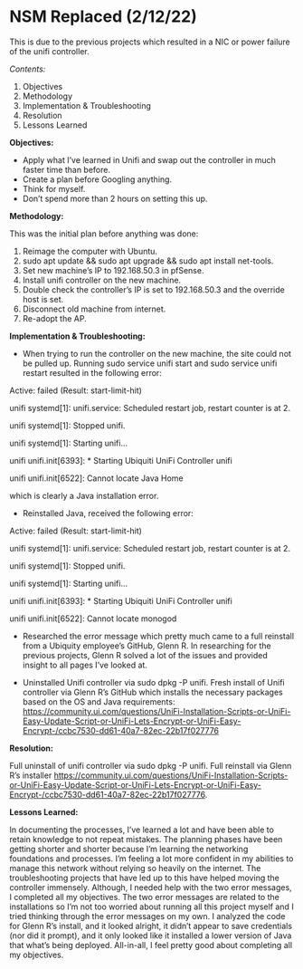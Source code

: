 # NSM Replaced (2/12/22)

This is due to the previous projects which resulted in a NIC or power failure of the unifi controller.

_Contents:_
1.	Objectives
2.	Methodology 
3.	Implementation & Troubleshooting
4.	Resolution
5.	Lessons Learned

**Objectives:**
-	Apply what I’ve learned in Unifi and swap out the controller in much faster time than before.
-	Create a plan before Googling anything.
-	Think for myself.
-	Don’t spend more than 2 hours on setting this up.

**Methodology:**

This was the initial plan before anything was done:
1.	Reimage the computer with Ubuntu. 
2.	sudo apt update && sudo apt upgrade && sudo apt install net-tools.
3.	Set new machine’s IP to 192.168.50.3 in pfSense.
4.	Install unifi controller on the new machine. 
5.	Double check the controller’s IP is set to 192.168.50.3 and the override host is set. 
6.	Disconnect old machine from internet. 
7.	Re-adopt the AP. 

**Implementation & Troubleshooting:**

- When trying to run the controller on the new machine, the site could not be pulled up. Running sudo service unifi start and sudo service unifi restart resulted in the following error: 

Active: failed (Result: start-limit-hit)

unifi systemd[1]: unifi.service: Scheduled restart job, restart counter is at 2.

unifi systemd[1]: Stopped unifi.

unifi systemd[1]: Starting unifi...

unifi unifi.init[6393]:  * Starting Ubiquiti UniFi Controller unifi

unifi unifi.init[6522]: Cannot locate Java Home

which is clearly a Java installation error. 

- Reinstalled Java, received the following error: 

Active: failed (Result: start-limit-hit)

unifi systemd[1]: unifi.service: Scheduled restart job, restart counter is at 2.

unifi systemd[1]: Stopped unifi.

unifi systemd[1]: Starting unifi...

unifi unifi.init[6393]:  * Starting Ubiquiti UniFi Controller unifi

unifi unifi.init[6522]: Cannot locate monogod

- Researched the error message which pretty much came to a full reinstall from a Ubiquity employee’s GitHub, Glenn R. In researching for the previous projects, Glenn R solved a lot of the issues and provided insight to all pages I’ve looked at. 

- Uninstalled Unifi controller via sudo dpkg -P unifi. Fresh install of Unifi controller via Glenn R’s GitHub which installs the necessary packages based on the OS and Java requirements: https://community.ui.com/questions/UniFi-Installation-Scripts-or-UniFi-Easy-Update-Script-or-UniFi-Lets-Encrypt-or-UniFi-Easy-Encrypt-/ccbc7530-dd61-40a7-82ec-22b17f027776 

**Resolution:**

Full uninstall of unifi controller via sudo dpkg -P unifi. Full reinstall via Glenn R’s installer https://community.ui.com/questions/UniFi-Installation-Scripts-or-UniFi-Easy-Update-Script-or-UniFi-Lets-Encrypt-or-UniFi-Easy-Encrypt-/ccbc7530-dd61-40a7-82ec-22b17f027776.

**Lessons Learned:**

In documenting the processes, I’ve learned a lot and have been able to retain knowledge to not repeat mistakes. The planning phases have been getting shorter and shorter because I’m learning the networking foundations and processes. I’m feeling a lot more confident in my abilities to manage this network without relying so heavily on the internet. The troubleshooting projects that have led up to this have helped moving the controller immensely. Although, I needed help with the two error messages, I completed all my objectives. The two error messages are related to the installations so I’m not too worried about running all this project myself and I tried thinking through the error messages on my own. I analyzed the code for Glenn R’s install, and it looked alright, it didn’t appear to save credentials (nor did it prompt), and it only looked like it installed a lower version of Java that what’s being deployed. All-in-all, I feel pretty good about completing all my objectives. 
